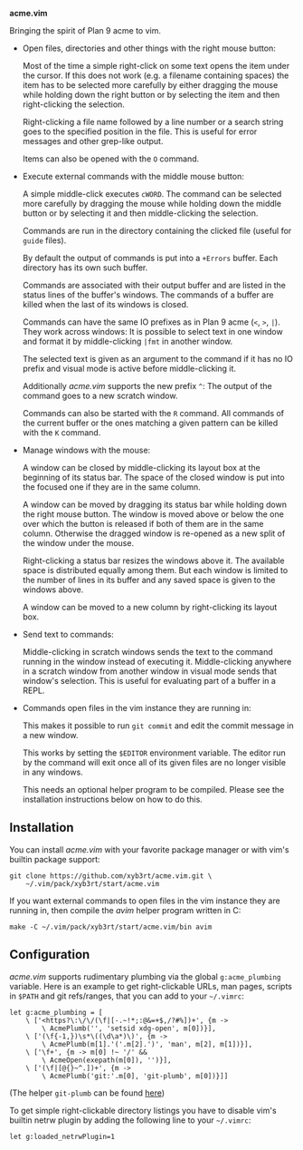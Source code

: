 **acme.vim**

Bringing the spirit of Plan 9 acme to vim.

* Open files, directories and other things with the right mouse button:

	Most of the time a simple right-click on some text opens the item under
	the cursor. If this does not work (e.g. a filename containing spaces)
	the item has to be selected more carefully by either dragging the mouse
	while holding down the right button or by selecting the item and then
	right-clicking the selection.

	Right-clicking a file name followed by a line number or a search string
	goes to the specified position in the file. This is useful for error
	messages and other grep-like output.

	Items can also be opened with the `O` command.

* Execute external commands with the middle mouse button:

	A simple middle-click executes `cWORD`. The command can be selected
	more carefully by dragging the mouse while holding down the middle
	button or by selecting it and then middle-clicking the selection.

	Commands are run in the directory containing the clicked file (useful
	for `guide` files).

	By default the output of commands is put into a `+Errors` buffer. Each
	directory has its own such buffer.

	Commands are associated with their output buffer and are listed in the
	status lines of the buffer's windows. The commands of a buffer are
	killed when the last of its windows is closed.

	Commands can have the same IO prefixes as in Plan 9 acme (`<`, `>`,
	`|`). They work across windows: It is possible to select text in one
	window and format it by middle-clicking `|fmt` in another window.

	The selected text is given as an argument to the command if it has no
	IO prefix and visual mode is active before middle-clicking it.

	Additionally *acme.vim* supports the new prefix `^`: The output of the
	command goes to a new scratch window.

	Commands can also be started with the `R` command. All commands of the
	current buffer or the ones matching a given pattern can be killed with
	the `K` command.

* Manage windows with the mouse:

	A window can be closed by middle-clicking its layout box at the
	beginning of its status bar. The space of the closed window is put into
	the focused one if they are in the same column.

	A window can be moved by dragging its status bar while holding down the
	right mouse button. The window is moved above or below the one over
	which the button is released if both of them are in the same column.
	Otherwise the dragged window is re-opened as a new split of the window
	under the mouse.

	Right-clicking a status bar resizes the windows above it. The available
	space is distributed equally among them. But each window is limited to
	the number of lines in its buffer and any saved space is given to the
	windows above.

	A window can be moved to a new column by right-clicking its layout box.

* Send text to commands:

	Middle-clicking in scratch windows sends the text to the command
	running in the window instead of executing it. Middle-clicking anywhere
	in a scratch window from another window in visual mode sends that
	window's selection. This is useful for evaluating part of a buffer in a
	REPL.

* Commands open files in the vim instance they are running in:

	This makes it possible to run `git commit` and edit the commit message
	in a new window.

	This works by setting the `$EDITOR` environment variable. The editor
	run by the command will exit once all of its given files are no longer
	visible in any windows.

	This needs an optional helper program to be compiled. Please see the
	installation instructions below on how to do this.


Installation
------------

You can install *acme.vim* with your favorite package manager or with vim's
builtin package support:

```
git clone https://github.com/xyb3rt/acme.vim.git \
	~/.vim/pack/xyb3rt/start/acme.vim
```

If you want external commands to open files in the vim instance they are
running in, then compile the *avim* helper program written in C:

```
make -C ~/.vim/pack/xyb3rt/start/acme.vim/bin avim
```


Configuration
-------------

*acme.vim* supports rudimentary plumbing via the global `g:acme_plumbing`
variable. Here is an example to get right-clickable URLs, man pages, scripts in `$PATH` and git refs/ranges, that you can add to your `~/.vimrc`:

```
let g:acme_plumbing = [
	\ ['<https?\:\/\/(\f|[-.~!*;:@&=+$,/?#%])+', {m ->
		\ AcmePlumb('', 'setsid xdg-open', m[0])}],
	\ ['(\f{-1,})\s*\((\d\a*)\)', {m ->
		\ AcmePlumb(m[1].'('.m[2].')', 'man', m[2], m[1])}],
	\ ['\f+', {m -> m[0] !~ '/' &&
		\ AcmeOpen(exepath(m[0]), '')}],
	\ ['(\f|[@{}~^.])+', {m ->
		\ AcmePlumb('git:'.m[0], 'git-plumb', m[0])}]]
```

(The helper `git-plumb` can be found
[here](https://github.com/xyb3rt/bin/blob/main/git-plumb))

To get simple right-clickable directory listings you have to disable vim's
builtin netrw plugin by adding the following line to your `~/.vimrc`:

```
let g:loaded_netrwPlugin=1
```
